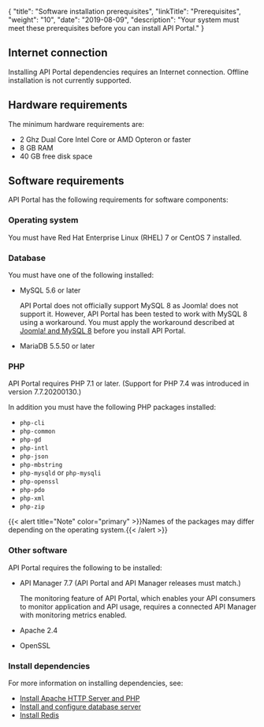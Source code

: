 {
"title": "Software installation prerequisites",
  "linkTitle": "Prerequisites",
  "weight": "10",
  "date": "2019-08-09",
  "description": "Your system must meet these prerequisites before you can install API Portal."
}

## Internet connection

Installing API Portal dependencies requires an Internet connection. Offline installation is not currently supported.

## Hardware requirements

The minimum hardware requirements are:

* 2 Ghz Dual Core Intel Core or AMD Opteron or faster
* 8 GB RAM
* 40 GB free disk space

## Software requirements

API Portal has the following requirements for software components:

### Operating system

You must have Red Hat Enterprise Linux (RHEL) 7 or CentOS 7 installed.

### Database

You must have one of the following installed:

* MySQL 5.6 or later

    API Portal does not officially support MySQL 8 as Joomla! does not support it. However, API Portal has been tested to work with MySQL 8 using a workaround. You must apply the workaround described at [Joomla! and MySQL 8](https://docs.joomla.org/Joomla_and_MySQL_8) before you install API Portal.

* MariaDB 5.5.50 or later

### PHP

API Portal requires PHP 7.1 or later. (Support for PHP 7.4 was introduced in version 7.7.20200130.)

In addition you must have the following PHP packages installed:

* `php-cli`
* `php-common`
* `php-gd`
* `php-intl`
* `php-json`
* `php-mbstring`
* `php-mysqld` or `php-mysqli`
* `php-openssl`
* `php-pdo`
* `php-xml`
* `php-zip`

{{< alert title="Note" color="primary" >}}Names of the packages may differ depending on the operating system.{{< /alert >}}

### Other software

API Portal requires the following to be installed:

* API Manager 7.7 (API Portal and API Manager releases must match.)

    The monitoring feature of API Portal, which enables your API consumers to monitor application and API usage, requires a connected API Manager with monitoring metrics enabled.
* Apache 2.4
* OpenSSL

### Install dependencies

For more information on installing dependencies, see:

* [Install Apache HTTP Server and PHP](/docs/apim_installation/apiportal_install/install_dependencies)
* [Install and configure database server](/docs/apim_installation/apiportal_install/install_software_configure_database)
* [Install Redis](/docs/apim_installation/apiportal_install/install_software_redis)